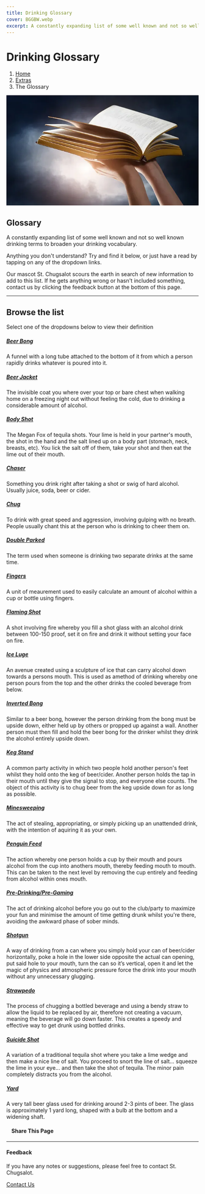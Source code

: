 ```yaml
---
title: Drinking Glossary
cover: BGGBW.webp
excerpt: A constantly expanding list of some well known and not so well known drinking terms to broaden your drinking vocabulary.
---
```


# Drinking Glossary

1.  [Home](/)
2.  [Extras](extras)
3.  The Glossary

![](/images/glossary.webp)

## Glossary

A constantly expanding list of some well known and not so well known drinking terms to broaden your drinking vocabulary.

Anything you don't understand? Try and find it below, or just have a read by tapping on any of the dropdown links.

Our mascot St. Chugsalot scours the earth in search of new information to add to this list. If he gets anything wrong or hasn't included something, contact us by clicking the feedback button at the bottom of this page.

* * *

## Browse the list

Select one of the dropdowns below to view their definition

##### [Beer Bong](#collapseBeerBong)

A funnel with a long tube attached to the bottom of it from which a person rapidly drinks whatever is poured into it.

##### [Beer Jacket](#collapseBeerJacket)

The invisible coat you where over your top or bare chest when walking home on a freezing night out without feeling the cold, due to drinking a considerable amount of alcohol.

##### [Body Shot](#collapseBodyShots)

The Megan Fox of tequila shots. Your lime is held in your partner's mouth, the shot in the hand and the salt lined up on a body part (stomach, neck, breasts, etc). You lick the salt off of them, take your shot and then eat the lime out of their mouth.

##### [Chaser](#collapseChaser)

Something you drink right after taking a shot or swig of hard alcohol. Usually juice, soda, beer or cider.

##### [Chug](#collapseChug)

To drink with great speed and aggression, involving gulping with no breath. People usually chant this at the person who is drinking to cheer them on.

##### [Double Parked](#collapseDoubleParked)

The term used when someone is drinking two separate drinks at the same time.

##### [Fingers](#collapseFingers)

A unit of meaurement used to easily calculate an amount of alcohol within a cup or bottle using fingers.

##### [Flaming Shot](#collapseFlamingShot)

A shot involving fire whereby you fill a shot glass with an alcohol drink between 100-150 proof, set it on fire and drink it without setting your face on fire.

##### [Ice Luge](#collapseIceLuge)

An avenue created using a sculpture of ice that can carry alcohol down towards a persons mouth. This is used as amethod of drinking whereby one person pours from the top and the other drinks the cooled beverage from below.

##### [Inverted Bong](#collapseInvertedBong)

Similar to a beer bong, however the person drinking from the bong must be upside down, either held up by others or propped up against a wall. Another person must then fill and hold the beer bong for the drinker whilst they drink the alcohol entirely upside down.

##### [Keg Stand](#collapseKegStand)

A common party activity in which two people hold another person's feet whilst they hold onto the keg of beer/cider. Another person holds the tap in their mouth until they give the signal to stop, and everyone else counts. The object of this activity is to chug beer from the keg upside down for as long as possible.

##### [Minesweeping](#collapsesweep)

The act of stealing, appropriating, or simply picking up an unattended drink, with the intention of aquiring it as your own.

##### [Penguin Feed](#collapsefeed)

The action whereby one person holds a cup by their mouth and pours alcohol from the cup into anothers mouth, thereby feeding mouth to mouth. This can be taken to the next level by removing the cup entirely and feeding from alcohol within ones mouth.

##### [Pre-Drinking/Pre-Gaming](#collapsepre)

The act of drinking alcohol before you go out to the club/party to maximize your fun and minimise the amount of time getting drunk whilst you're there, avoiding the awkward phase of sober minds.

##### [Shotgun](#collapseShotgun)

A way of drinking from a can where you simply hold your can of beer/cider horizontally, poke a hole in the lower side opposite the actual can opening, put said hole to your mouth, turn the can so it’s vertical, open it and let the magic of physics and atmospheric pressure force the drink into your mouth without any unnecessary glugging.

##### [Strawpedo](#collapseStrawpedo)

The process of chugging a bottled beverage and using a bendy straw to allow the liquid to be replaced by air, therefore not creating a vacuum, meaning the beverage will go down faster. This creates a speedy and effective way to get drunk using bottled drinks.

##### [Suicide Shot](#collapseSuicideShot)

A variation of a traditional tequila shot where you take a lime wedge and then make a nice line of salt. You proceed to snort the line of salt... squeeze the lime in your eye... and then take the shot of tequila. The minor pain completely distracts you from the alcohol.

##### [Yard](#collapseyard)

A very tall beer glass used for drinking around 2-3 pints of beer. The glass is approximately 1 yard long, shaped with a bulb at the bottom and a widening shaft.

####     Share This Page

[](https://www.facebook.com/sharer/sharer.php?u=beergogglegames.co.uk/glossary)[](https://www.instagram.com/direct/new/)[](https://twitter.com/intent/tweet?url=beergogglegames.co.uk/glossary)

* * *

#### Feedback

If you have any notes or suggestions, please feel free to contact St. Chugsalot.

  
  
  
[Contact Us](contact)
